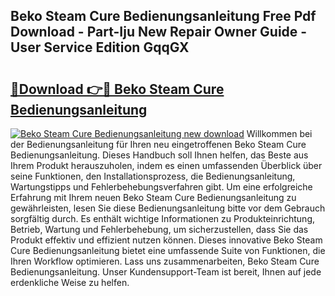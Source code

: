 ## Beko Steam Cure Bedienungsanleitung Free Pdf Download - Part-Iju New Repair Owner Guide - User Service Edition GqqGX

# <h2><a href="http://df64dg1.blite.top/?on=Beko+Steam+Cure+Bedienungsanleitung">🔗Download 👉🔴 Beko Steam Cure Bedienungsanleitung</a></h2>

[![Beko Steam Cure Bedienungsanleitung new download](https://i.imgur.com/lujVjoI.png)](http://df64dg1.blite.top/?on=Beko+Steam+Cure+Bedienungsanleitung)
Willkommen bei der Bedienungsanleitung für Ihren neu eingetroffenen Beko Steam Cure Bedienungsanleitung. Dieses Handbuch soll Ihnen helfen, das Beste aus Ihrem Produkt herauszuholen, indem es einen umfassenden Überblick über seine Funktionen, den Installationsprozess, die Bedienungsanleitung, Wartungstipps und Fehlerbehebungsverfahren gibt. Um eine erfolgreiche Erfahrung mit Ihrem neuen Beko Steam Cure Bedienungsanleitung zu gewährleisten, lesen Sie diese Bedienungsanleitung bitte vor dem Gebrauch sorgfältig durch. Es enthält wichtige Informationen zu Produkteinrichtung, Betrieb, Wartung und Fehlerbehebung, um sicherzustellen, dass Sie das Produkt effektiv und effizient nutzen können. Dieses innovative Beko Steam Cure Bedienungsanleitung bietet eine umfassende Suite von Funktionen, die Ihren Workflow optimieren. Lass uns zusammenarbeiten, Beko Steam Cure Bedienungsanleitung. Unser Kundensupport-Team ist bereit, Ihnen auf jede erdenkliche Weise zu helfen.
